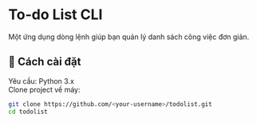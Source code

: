 # To-do List CLI

Một ứng dụng dòng lệnh giúp bạn quản lý danh sách công việc đơn giản.

## 📌 Cách cài đặt
Yêu cầu: Python 3.x  
Clone project về máy:
```sh
git clone https://github.com/<your-username>/todolist.git
cd todolist
